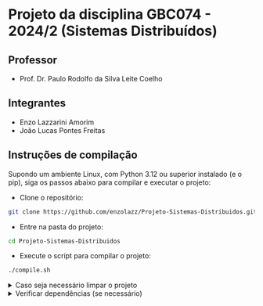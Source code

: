 # Projeto da disciplina GBC074 - 2024/2 (Sistemas Distribuídos)

## Professor

- Prof. Dr. Paulo Rodolfo da Silva Leite Coelho

## Integrantes

- Enzo Lazzarini Amorim
- João Lucas Pontes Freitas

## Instruções de compilação

Supondo um ambiente Linux, com Python 3.12 ou superior instalado (e o pip), siga os passos abaixo para compilar e executar o projeto:

- Clone o repositório:

```bash
git clone https://github.com/enzolazz/Projeto-Sistemas-Distribuidos.git
```

- Entre na pasta do projeto:

```bash
cd Projeto-Sistemas-Distribuidos
```

- Execute o script para compilar o projeto:

```bash
./compile.sh
```
<details>
    <summary>Caso seja necessário limpar o projeto</summary>
    Execute o script com argumento `clean`:

```bash
./compile.sh clean
```

</details>

<details>
  <summary>Verificar dependências (se necessário)</summary>    
    Execute o script com argumento `requirements`:

```bash
./compile.sh requirements
```

</details>
